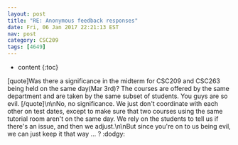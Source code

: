 ```yaml
---
layout: post
title: "RE: Anonymous feedback responses"
date: Fri, 06 Jan 2017 22:21:13 EST
nav: post
category: CSC209
tags: [4649]
---
```


* content
{:toc}

[quote]Was there a significance in the midterm for CSC209 and CSC263 being held on the same day(Mar 3rd)? The courses are offered by the same department and are taken by the same subset of students. You guys are so evil. [/quote]\n\nNo, no significance. We just don't coordinate with each other on test dates, except to make sure that two courses using the same tutorial room aren't on the same day. We rely on the students to tell us if there's an issue, and then we adjust.\n\nBut since you're on to us being evil, we can just keep it that way ... ? :dodgy:
<!-- more -->
<p></p>
